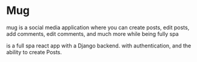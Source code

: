 # Mug
mug is a social media application where you can create posts, edit posts, add comments, edit comments, and much more while being fully spa

is a full spa react app with a Django backend.
with authentication, and the ability to create Posts.
